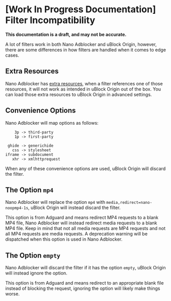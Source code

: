 # \[Work In Progress Documentation\] Filter Incompatibility

**This documentation is a draft, and may not be accurate.**

A lot of filters work in both Nano Adblocker and uBlock Origin, however, there are some differences in how filters are handled 
when it comes to edge cases. 

## Extra Resources

Nano Adblocker has [extra resources](https://github.com/NanoAdblocker/NanoFilters/blob/master/NanoFilters/NanoResources.txt), 
when a filter references one of those resources, it will not work as intended in uBlock Origin out of the box. You can load those 
extra resources to uBlock Origin in advanced settings. 

## Convenience Options

Nano Adblocker will map options as follows: 
```
    3p -> third-party
    1p -> first-party

 ghide -> generichide
   css -> stylesheet
iframe -> subdocument
   xhr -> xmlhttprequest
```

When any of these convenience options are used, uBlock Origin will discard the filter. 

## The Option `mp4`

Nano Adblocker will replace the option `mp4` with `media,redirect=nano-noopmp4-1s`, uBlock Origin will instead discard the filter. 

This option is from Adguard and means redirect MP4 requests to a blank MP4 file, Nano Adblocker will instead redirect media requests 
to a blank MP4 file. Keep in mind that not all media requests are MP4 requests and not all MP4 requests are media requests. 
A deprecation warning will be dispatched when this option is used in Nano Adblocker. 

## The Option `empty`

Nano Adblocker will discard the filter if it has the option `empty`, uBlock Origin will instead ignore the option. 

This option is from Adguard and means redirect to an appropriate blank file instead of blocking the request, ignoring the option 
will likely make things worse. 
